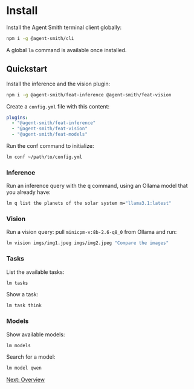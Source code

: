 # Install

Install the Agent Smith terminal client globally:

```bash
npm i -g @agent-smith/cli
```

A global `lm` command is available once installed.

## Quickstart

Install the inference and the vision plugin:

```bash
npm i -g @agent-smith/feat-inference @agent-smith/feat-vision
```

Create a `config.yml` file with this content:

```yml
plugins:
  - "@agent-smith/feat-inference"
  - "@agent-smith/feat-vision"
  - "@agent-smith/feat-models"
```

Run the conf command to initialize:

```bash
lm conf ~/path/to/config.yml
```

### Inference

Run an inference query with the <kbd>q</kbd> command, using an Ollama model that you already have:

```bash
lm q list the planets of the solar system m="llama3.1:latest"
```

### Vision

Run a vision query: pull `minicpm-v:8b-2.6-q8_0` from Ollama and run:

```bash
lm vision imgs/img1.jpeg imgs/img2.jpeg "Compare the images"
```

### Tasks

List the available tasks:

```bash
lm tasks
```

Show a task:

```bash
lm task think
```

### Models

Show available models:

```bash
lm models
```

Search for a model:

```bash
lm model qwen
```

<a href="javascript:openLink('/terminal_client/overview')">Next: Overview</a>